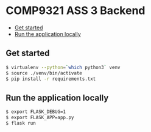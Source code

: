 # COMP9321 ASS 3 Backend

- [Get started](#get-started)
- [Run the application locally](#run-the-application-locally)


## Get started

```bash
$ virtualenv --python=`which python3` venv
$ source ./venv/bin/activate
$ pip install -r requirements.txt
```

## Run the application locally

```bash
$ export FLASK_DEBUG=1
$ export FLASK_APP=app.py
$ flask run
```

